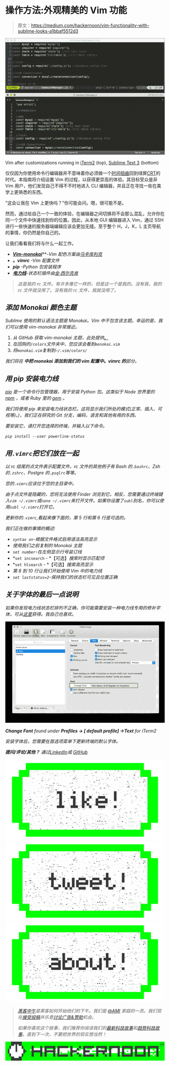 # 操作方法:外观精美的 Vim 功能

> 原文：<https://medium.com/hackernoon/vim-functionality-with-sublime-looks-a1bbaf5512d3>

![](img/c0535814a020c2a3665906671c5dddd7.png)

Vim after customizations running in [iTerm2](https://www.iterm2.com/) (top), [Sublime Text 3](https://www.sublimetext.com/) (bottom)

仅仅因为你使用命令行编辑器并不意味着你必须做一个[时间扭曲](https://www.youtube.com/watch?v=tkplPbd2f60)回到绿屏[CRT](https://github.com/Swordfish90/cool-retro-term)的时代。本指南将介绍设置 Vim 的过程，以获得更崇高的体验。其目标受众是非 Vim 用户，他们发现自己不得不不时地进入 CLI 编辑器，并且正在寻找一些在美学上更熟悉的东西。

"这会让我在 Vim 上更快吗？"你可能会问。嗯，很可能不是。

然而，通过给自己一个一致的体验，在编辑器之间切换将不会那么混乱，允许你在同一个文件中快速找到你的位置。因此，从本地 GUI 编辑器进入 Vim，通过 SSH 进行一些快速的服务器端编辑应该会更加无缝。至于整个 H，J，K，L 主页导航的事情，你仍然是你自己的。

让我们看看我们将与什么一起工作。

*   [***Vim-monokai***](https://github.com/sickill/vim-monokai)**-*Vim 配色方案由[马辛库利克](https://github.com/sickill)*
*   ****。vimrc*** -Vim 配置文件*
*   ****pip*** -Python 包安装程序*
*   *[***电力线***](https://github.com/powerline/powerline)-状态栏插件由[金·西尔克肯](https://github.com/Lokaltog)*

> *这是我的 rc 文件。有许多像它一样的，但是这一个是我的。没有我，我的 rc 文件就没用了。没有我的 rc 文件，我就没用了。*

## *添加 Monokai 颜色主题*

*Sublime 使用的默认语法主题是 Monokai。Vim 中不包含该主题。幸运的是，我们可以使用 vim-monokai 非常接近。*

1.  *从 GitHub 获取 vim-monokai 主题，此处提供[。](https://github.com/sickill/vim-monokai)*
2.  *在回购的`/colors`文件夹中，您应该会看到`monokai.vim`*
3.  *将`monokai.vim`复制到`~/.vim/colors/`*

*我们将在 ***中把 monokai 添加到我们的 vim 配置中。vimrc* 的**部分。*

## *用 pip 安装电力线*

*[pip](https://pip.pypa.io/en/stable/) 是一个命令行包管理器，用于安装 Python 包。这类似于 Node 世界里的 [npm](https://www.npmjs.com/) ，或者 Ruby 里的 [gem](https://rubygems.org/) 。*

*我们将使用 pip 来安装电力线状态栏。这将显示我们所处的模式(正常、插入、可视等)。)，我们正在研究的 Git 分支，编码，语言和其他有用的东西。*

*要安装它，请打开您选择的终端，并输入以下命令。*

*`pip install --user powerline-status`*

## *用`.vimrc`把它们放在一起*

*以 rc 结尾的点文件表示配置文件。rc 文件的其他例子有 Bash 的`.bashrc`、Zsh 的`.zshrc`、Postgre 的`.psqlrc`等等。*

*您的`.vimrc`应该位于您的主目录中。*

*由于点文件是隐藏的，您将无法使用 Finder 浏览到它。相反，您需要通过终端键入`vim ~/.vimrc`或`nano ~/.vimrc`来打开文件。如果你设置了`subl`别名，你可以使用`subl ~/.vimrc`打开它。*

*更新你的`.vimrc`,看起来像下面的，第 5 行和第 6 行是可选的。*

*我们正在做的事情的概述:*

*   *`syntax on`-根据文件格式启用语法高亮显示*
*   *使用我们之前复制的 Monokai 主题*
*   *`set number`-在左侧显示行号装订线*
*   *`set incsearch` - *【可选】*搜索时显示匹配项*
*   *`set hlsearch` - *【可选】*搜索高亮显示*
*   *第 8 到 10 行让我们开始使用 Vim 中的电力线*
*   *`set laststatus=2`-保持我们的状态栏可见且位置正确*

## *关于字体的最后一点说明*

*如果你发现电力线状态栏排列不正确，你可能需要安装一种电力线专用的修补字体，可从[这里](https://github.com/powerline/fonts)获得。我自己也喜欢。*

*![](img/498b867cd8da7954a21227c5b2591bec.png)*

***Change Font** found under **Profiles -> [ default profile] ->Text** for iTerm2*

*安装字体后，您需要在首选项菜单下更新终端的默认字体。*

****提问/评论/其他？*** *通过*[*LinkedIn*](http://linkedin.com/in/alekshnayder)*或* [*GitHub*](https://github.com/Alek-S)*

*[![](img/50ef4044ecd4e250b5d50f368b775d38.png)](http://bit.ly/HackernoonFB)**[![](img/979d9a46439d5aebbdcdca574e21dc81.png)](https://goo.gl/k7XYbx)**[![](img/2930ba6bd2c12218fdbbf7e02c8746ff.png)](https://goo.gl/4ofytp)*

> *[黑客中午](http://bit.ly/Hackernoon)是黑客如何开始他们的下午。我们是 [@AMI](http://bit.ly/atAMIatAMI) 家庭的一员。我们现在[接受投稿](http://bit.ly/hackernoonsubmission)并乐意[讨论广告&赞助](mailto:partners@amipublications.com)机会。*
> 
> *如果你喜欢这个故事，我们推荐你阅读我们的[最新科技故事](http://bit.ly/hackernoonlatestt)和[趋势科技故事](https://hackernoon.com/trending)。直到下一次，不要把世界的现实想当然！*

*![](img/be0ca55ba73a573dce11effb2ee80d56.png)*